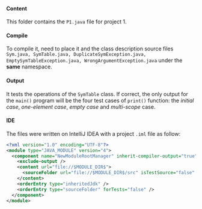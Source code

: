#### Content

This folder contains the <code>P1.java</code> file for project 1.

#### Compile

To compile it, need to place it and the class description source files <code>Sym.java, SymTable.java, DuplicateSymException.java, EmptySymTableException.java, WrongArgumentException.java</code> under the **same** namespace.

#### Output

It tests the operations of the <code>SymTable</code> class. If correct, the only output for the <code>main()</code> program will be the four test cases of <code>print()</code> function: the *initial case*, *one-element case*, *empty case* and *multi-scope* case.

#### IDE

The files were written on IntelliJ IDEA with a project <code>.iml</code> file as follow:

```xml
<?xml version="1.0" encoding="UTF-8"?>
<module type="JAVA_MODULE" version="4">
  <component name="NewModuleRootManager" inherit-compiler-output="true">
    <exclude-output />
    <content url="file://$MODULE_DIR$">
      <sourceFolder url="file://$MODULE_DIR$/src" isTestSource="false" />
    </content>
    <orderEntry type="inheritedJdk" />
    <orderEntry type="sourceFolder" forTests="false" />
  </component>
</module>
```


